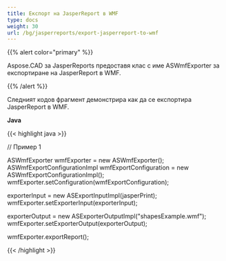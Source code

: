 ```yaml
---
title: Експорт на JasperReport в WMF
type: docs
weight: 30
url: /bg/jasperreports/export-jasperreport-to-wmf
---
```


{{% alert color="primary" %}}

Aspose.CAD за JasperReports предоставя клас с име ASWmfExporter за експортиране на JasperReport в WMF.

{{% /alert %}}

Следният кодов фрагмент демонстрира как да се експортира JasperReport в WMF.

**Java**

{{< highlight java >}}

// Пример 1

ASWmfExporter wmfExporter = new ASWmfExporter();
ASWmfExportConfigurationImpl wmfExportConfiguration = new ASWmfExportConfigurationImpl();
wmfExporter.setConfiguration(wmfExportConfiguration);

exporterInput = new ASExportInputImpl(jasperPrint);
wmfExporter.setExporterInput(exporterInput);

exporterOutput = new ASExporterOutputImpl("shapesExample.wmf");
wmfExporter.setExporterOutput(exporterOutput);

wmfExporter.exportReport();

{{< /highlight >}}
